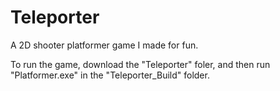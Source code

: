 # Teleporter
A 2D shooter platformer game I made for fun.

To run the game, download the "Teleporter" foler, and then run "Platformer.exe" in the "Teleporter_Build" folder.
